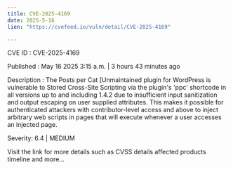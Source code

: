 ```yaml
---
title: CVE-2025-4169
date: 2025-5-16
lien: "https://cvefeed.io/vuln/detail/CVE-2025-4169"

---
```


CVE ID : CVE-2025-4169

Published :  May 16
2025
3:15 a.m. | 3 hours
43 minutes ago

Description : The Posts per Cat [Unmaintained plugin for WordPress is vulnerable to Stored Cross-Site Scripting via the plugin's 'ppc' shortcode in all versions up to
and including
1.4.2 due to insufficient input sanitization and output escaping on user supplied attributes. This makes it possible for authenticated attackers
with contributor-level access and above
to inject arbitrary web scripts in pages that will execute whenever a user accesses an injected page.

Severity: 6.4 | MEDIUM

Visit the link for more details
such as CVSS details
affected products
timeline
and more...
